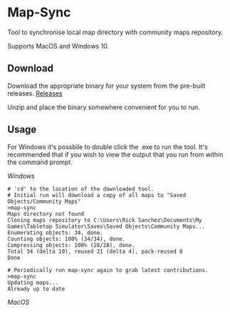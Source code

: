 # Map-Sync
Tool to synchronise local map directory with community maps repository.

Supports MacOS and Windows 10.

## Download
Download the appropriate binary for your system from the pre-built releases.
[Releases](https://github.com/infinity-tts-community/map-sync/releases)

Unzip and place the binary somewhere convenient for you to run.

## Usage
For Windows it's possbile to double click the .exe to run the tool.
It's recommended that if you wish to view the output that you run
from within the command prompt.

*Windows*
```
# 'cd' to the location of the downloaded tool.
# Initial run will download a copy of all maps to "Saved Objects/Community Maps"
>map-sync
Maps directory not found
Cloning maps repository to C:\Users\Rick Sanchez\Documents\My Games\Tabletop Simulator\Saves\Saved Objects\Community Maps...
Enumerating objects: 34, done.
Counting objects: 100% (34/34), done.
Compressing objects: 100% (28/28), done.
Total 34 (delta 10), reused 21 (delta 4), pack-reused 0
Done

# Periodically run map-sync again to grab latest contributions.
>map-sync
Updating maps...
Already up to date
```

*MacOS*
```
```
